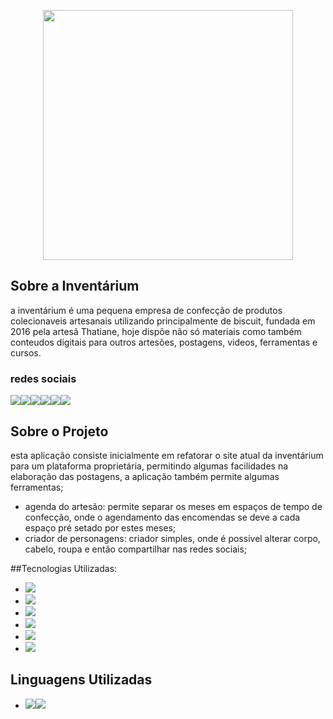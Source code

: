 <p align="center"><a href="https://www.oinventarium.com.br/" target="_blank"><img src="https://static.wixstatic.com/media/19d256_0ee96687ba0144e6ac60404e6106da4a~mv2.png/v1/fill/w_122,h_112,al_c,q_85,usm_0.66_1.00_0.01/foto%20insta%20inventarium.webp" width="400"></a></p>

## Sobre a Inventárium
a inventárium é uma pequena empresa de confecção de produtos colecionaveis artesanais utilizando principalmente de biscuit, fundada em 2016 pela artesã Thatiane, hoje dispõe não só materiais como também conteudos digitais para outros artesões, postagens, videos, ferramentas e cursos.

### redes sociais

[<img src = "https://img.shields.io/badge/YouTube-FF0000?style=for-the-badge&logo=youtube&logoColor=white">](https://www.youtube.com/c/Invent%C3%A1rium)[<img src = "https://img.shields.io/badge/instagram-%23E4405F.svg?&style=for-the-badge&logo=instagram&logoColor=white">](https://www.instagram.com/o_inventarium/)[<img src = "https://img.shields.io/badge/facebook-%231877F2.svg?&style=for-the-badge&logo=facebook&logoColor=white">](https://www.facebook.com/oinventarium)[<img src = "https://img.shields.io/badge/WhatsApp-25D366?style=for-the-badge&logo=whatsapp&logoColor=white" align="bottom" style="float:left">](https://api.whatsapp.com/send?1=pt_BR&phone=5522988094039)[<img src="https://img.shields.io/badge/Telegram-2CA5E0?style=for-the-badge&logo=telegram&logoColor=white" align="bottom" style="float:left">](https://t.me/+Rp7EL5PBFsU0OTIx)[<img src = "https://img.shields.io/badge/Gmail-D14836?style=for-the-badge&logo=gmail&logoColor=white" align="bottom" style="float:left">](mailto:oinventarium@gmail.com)


## Sobre o Projeto

esta aplicação consiste inicialmente em refatorar o site atual da inventárium para um plataforma proprietária, permitindo algumas facilidades na elaboração das postagens, a aplicação também permite algumas ferramentas;

- agenda do artesão:
    permite separar os meses em espaços de tempo de confecção, onde o agendamento das encomendas se deve a cada espaço pré setado por estes meses;
- criador de personagens:
    criador simples, onde é possivel alterar corpo, cabelo, roupa e então compartilhar nas redes sociais;
    
##Tecnologias Utilizadas:
- <img src="https://img.shields.io/badge/microsoft%20azure-0089D6?style=for-the-badge&logo=microsoft-azure&logoColor=white">
- <img src="https://img.shields.io/badge/Laravel-FF2D20?style=for-the-badge&logo=laravel&logoColor=white">
- <img src="https://img.shields.io/badge/Docker-2CA5E0?style=for-the-badge&logo=docker&logoColor=white">
- <img src="https://img.shields.io/badge/MySQL-005C84?style=for-the-badge&logo=mysql&logoColor=white">
- <img src="https://img.shields.io/badge/Visual_Studio_Code-0078D4?style=for-the-badge&logo=visual%20studio%20code&logoColor=white">
- <img src="https://img.shields.io/badge/Ubuntu-E95420?style=for-the-badge&logo=ubuntu&logoColor=white">

## Linguagens Utilizadas
- <img src="https://img.shields.io/badge/PHP-777BB4?style=for-the-badge&logo=php&logoColor=white"><img src="https://img.shields.io/badge/JavaScript-323330?style=for-the-badge&logo=javascript&logoColor=F7DF1E">
